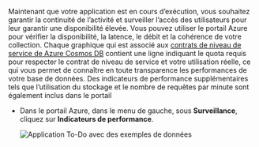 Maintenant que votre application est en cours d’exécution, vous souhaitez garantir la continuité de l’activité et surveiller l’accès des utilisateurs pour leur garantir une disponibilité élevée. Vous pouvez utiliser le portail Azure pour vérifier la disponibilité, la latence, le débit et la cohérence de votre collection. Chaque graphique qui est associé aux [contrats de niveau de service de Azure Cosmos DB](https://azure.microsoft.com/support/legal/sla/documentdb/) contient une ligne indiquant le quota requis pour respecter le contrat de niveau de service et votre utilisation réelle, ce qui vous permet de connaître en toute transparence les performances de votre base de données. Des indicateurs de performance supplémentaires tels que l’utilisation du stockage et le nombre de requêtes par minute sont également inclus dans le portail

* Dans le portail Azure, dans le menu de gauche, sous **Surveillance**, cliquez sur **Indicateurs de performance**.

   ![Application To-Do avec des exemples de données](./media/cosmos-db-tutorial-review-slas/azure-cosmosdb-portal-metrics-slas.png)